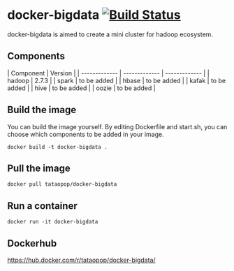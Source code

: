 # docker-bigdata [![Build Status](https://travis-ci.org/tataopop/docker-bigdata.svg?branch=master)](https://travis-ci.org/tataopop/docker-bigdata)
docker-bigdata is aimed to create a mini cluster for hadoop ecosystem.



## Components
| Component | Version |
| ------------- | ------------- | ------------- |
| hadoop | 2.7.3 |
| spark | to be added |
| hbase | to be added |
| kafak | to be added |
| hive | to be added |
| oozie | to be added |

## Build the image
You can build the image yourself. By editing Dockerfile and start.sh, you can choose which components to be added in your image.
```
docker build -t docker-bigdata .
```

## Pull the image
```
docker pull tataopop/docker-bigdata
```

## Run a container
```
docker run -it docker-bigdata
```

## Dockerhub
https://hub.docker.com/r/tataopop/docker-bigdata/
